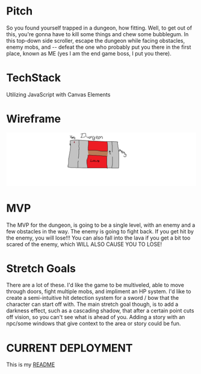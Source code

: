 # Pitch
So you found yourself trapped in a dungeon, how fitting. Well, to get out of this, you're gonna have to kill some things and chew some bubblegum. In this top-down side scroller, escape the dungeon while facing obstacles, enemy mobs, and -- defeat the one who probably put you there in the first place, known as ME (yes I am the end game boss, I put you there).

# TechStack 
Utilizing JavaScript with Canvas Elements

# Wireframe
![wireframe](./Project%201.png)

# MVP
The MVP for the dungeon, is going to be a single level, with an enemy and a few obstacles in the way. The enemy is going to fight back. If you get hit by the enemy, you will lose!!! You can also fall into the lava if you get a bit too scared of the enemy, which WILL ALSO CAUSE YOU TO LOSE!

# Stretch Goals
There are a lot of these. I'd like the game to be multiveled, able to move through doors, fight multiple mobs, and impliment an HP system. I'd like to create a semi-intuitive hit detection system for a sword / bow that the character can start off with. The main stretch goal though, is to add a darkness effect, such as a cascading shadow, that after a certain point cuts off vision, so you can't see what is ahead of you. Adding a story with an npc/some windows that give context to the area or story could be fun.

# CURRENT DEPLOYMENT
This is my [README](https://getfluxxed.github.io/Project-1/)

 
